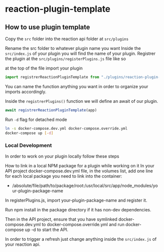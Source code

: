 # reaction-plugin-template


## How to use plugin template

Copy the `src` folder into the reaction api folder at `src/plugins`

Rename the src folder to whatever plugin name you want
Inside the `src/index.js` of your plugin you will find the name of your plugin. 
Registrer the plugin at the `src/plugins/registerPlugins.js` file like so

at the top of the file import your plugin
```js
import registrerReactionPluginTemplate from "./plugins/reaction-plugin-template/index.js"
```
You can name the function anything you want in order to organize your imports accordingly. 

Inside the `registrerPlugins()` function we will define an await of our plugin.
```js
await registrerReactionPluginTemplate(app)
```
Run
`-d` flag for detached mode

```sh
ln -s docker-compose.dev.yml docker-compose.override.yml
docker-compose up [-d]
```

### Local Development

In order to work on your plugin locally follow these steps

How to link in a local NPM package for a plugin while working on it
In your API project docker-compose.dev.yml file, in the volumes list, add one line for each local package you need to link into the container:

- /absolute/file/path/to/package/root:/usr/local/src/app/node_modules/your-plugin-package-name

In registerPlugins.js, import your-plugin-package-name and register it.

Run npm install in the package directory if it has non-dev dependencies.

Then in the API project, ensure that you have symlinked docker-compose.dev.yml to docker-compose.override.yml and run docker-compose up -d to start the API.

In order to trigger a refresh just change anything inside the `src/index.js` of your reaction api.